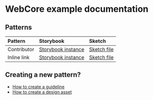 # WebCore example documentation


## Patterns

| Pattern | Storybook | Sketch |
| :------ | :-------- | :----- |
| Contributor | [Storybook instance](https://static.files.bbci.co.uk/core/storybook/index.html?path=/story/gel-components-contributor--basic) | [Sketch file]() |
| Inline link | [Storybook instance]() | [Sketch file]() |

## Creating a new pattern?
- [How to create a guideline](how-to-create-a-guideline.md)
- [How to create a design asset]()